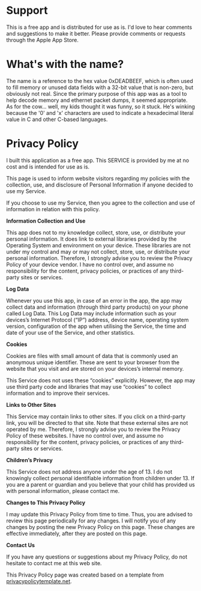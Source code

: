 <html>
<body>
<h1>Support</h1>
<p>This is a free app and is distributed for use as is.  I'd love to hear comments and suggestions
    to make it better.  Please provide comments or requests through the Apple App Store.</p>
<h1>What's with the name?</h1>
<p>The name is a reference to the hex value 0xDEADBEEF, which is often used to fill memory or 
    unused data fields with a 32-bit value that is non-zero, but obviously not real.  Since
    the primary purpose of this app was as a tool to help decode memory and ethernet
    packet dumps, it seemed appropriate.  As for the cow... well, my kids thought it was funny, 
    so it stuck.  He's winking because the '0' and 'x' characters are used to indicate a hexadecimal
    literal value in C and other C-based languages.</p>
<h1>Privacy Policy</h1>
<p>I built this application as a free app. This SERVICE is provided by me at no cost and is intended
    for use as is.</p>
<p>This page is used to inform website visitors regarding my policies with the collection, use, and
    disclosure of Personal Information if anyone decided to use my Service.</p>
<p>If you choose to use my Service, then you agree to the collection and use of information in 
    relation with this policy.</p>

<p><strong>Information Collection and Use</strong></p>
<p>This app does not to my knowledge collect, store, use, or distribute your personal information.  
    It does link to external libraries provided by the Operating System and environment on your device.  
    These libraries are not under my control and may or may not collect, store, use, or distribute your 
    personal information.  Therefore, I strongly advise you to review the Privacy Policy of your 
    device vendor. I have no control over, and assume no responsibility for the content, privacy 
    policies, or practices of any third-party sites or services.</p>

<p><strong>Log Data</strong></p>
<p>Whenever you use this app, in case of an error in the app, the app may collect
    data and information (through third party products) on your phone called Log Data. This Log Data
    may include information such as your devices’s Internet Protocol (“IP”) address, device name,
    operating system version, configuration of the app when utilising the Service, the time and date
    of your use of the Service, and other statistics.</p>

<p><strong>Cookies</strong></p>
<p>Cookies are files with small amount of data that is commonly used an anonymous unique identifier.
    These are sent to your browser from the website that you visit and are stored on your devices’s
    internal memory.</p>
<p>This Service does not uses these “cookies” explicitly. However, the app may use third party code
    and libraries that may use “cookies” to collect information and to improve their services.</p>

<p><strong>Links to Other Sites</strong></p>
<p>This Service may contain links to other sites. If you click on a third-party link, you will be
    directed to that site. Note that these external sites are not operated by me. Therefore, I
    strongly advise you to review the Privacy Policy of these websites. I have no control over, and
    assume no responsibility for the content, privacy policies, or practices of any third-party
    sites or services.</p>

<p><strong>Children’s Privacy</strong></p>
<p>This Service does not address anyone under the age of 13. I do not knowingly collect personal
    identifiable information from children under 13. If you are a parent or guardian and you believe
    that your child has provided us with personal information, please contact me.</p>

<p><strong>Changes to This Privacy Policy</strong></p>
<p>I may update this Privacy Policy from time to time. Thus, you are advised to review this page
    periodically for any changes. I will notify you of any changes by posting the new Privacy Policy
    on this page. These changes are effective immediately, after they are posted on this page.</p>

<p><strong>Contact Us</strong></p>
<p>If you have any questions or suggestions about my Privacy Policy, do not hesitate to contact me at this web site.</p>
<p>This Privacy Policy page was created based on a template from <a href="https://privacypolicytemplate.net"
                                              target="_blank">privacypolicytemplate.net</a>.</p>
</body>
</html>
